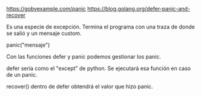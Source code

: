https://gobyexample.com/panic
https://blog.golang.org/defer-panic-and-recover

Es una especie de excepción.
Termina el programa con una traza de donde se salió y un mensaje custom.

panic("mensaje")



Con las funciones defer y panic podemos gestionar los panic.

defer sería como el "except" de python.
Se ejecutará esa función en caso de un panic.

recover() dentro de defer obtendrá el valor que hizo panic.

